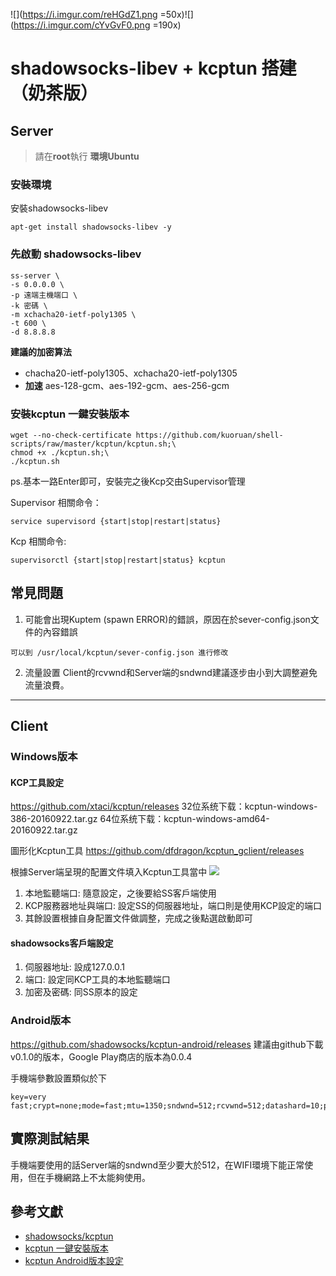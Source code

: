 ![](https://i.imgur.com/reHGdZ1.png =50x)![](https://i.imgur.com/cYvGvF0.png =190x)
# shadowsocks-libev + kcptun 搭建（奶茶版）


## Server
> 請在**root**執行
> **環境Ubuntu**

### 安裝環境
安裝shadowsocks-libev
```
apt-get install shadowsocks-libev -y
```

### 先啟動 shadowsocks-libev
```
ss-server \
-s 0.0.0.0 \
-p 遠端主機端口 \
-k 密碼 \
-m xchacha20-ietf-poly1305 \
-t 600 \
-d 8.8.8.8
```

**建議的加密算法**
* chacha20-ietf-poly1305、xchacha20-ietf-poly1305
* **加速** aes-128-gcm、aes-192-gcm、aes-256-gcm


### 安裝kcptun 一鍵安裝版本
```
wget --no-check-certificate https://github.com/kuoruan/shell-scripts/raw/master/kcptun/kcptun.sh;\
chmod +x ./kcptun.sh;\
./kcptun.sh
```
ps.基本一路Enter即可，安裝完之後Kcp交由Supervisor管理

Supervisor 相關命令：
```
service supervisord {start|stop|restart|status}
```
Kcp 相關命令:
```
supervisorctl {start|stop|restart|status} kcptun
```

## 常見問題
1. 可能會出現Kuptem (spawn ERROR)的錯誤，原因在於sever-config.json文件的內容錯誤

```
可以到 /usr/local/kcptun/sever-config.json 進行修改
```
2. 流量設置
 Client的rcvwnd和Server端的sndwnd建議逐步由小到大調整避免流量浪費。
 
---

## Client
### Windows版本

#### KCP工具設定
https://github.com/xtaci/kcptun/releases
32位系统下载：kcptun-windows-386-20160922.tar.gz
64位系统下载：kcptun-windows-amd64-20160922.tar.gz

圖形化Kcptun工具
https://github.com/dfdragon/kcptun_gclient/releases

根據Server端呈現的配置文件填入Kcptun工具當中
![](https://i.imgur.com/gXdfEzx.png)

1. 本地監聽端口: 隨意設定，之後要給SS客戶端使用
2. KCP服務器地址與端口: 設定SS的伺服器地址，端口則是使用KCP設定的端口
3. 其餘設置根據自身配置文件做調整，完成之後點選啟動即可

#### shadowsocks客戶端設定
1. 伺服器地址: 設成127.0.0.1
2. 端口: 設定同KCP工具的本地監聽端口
3. 加密及密碼: 同SS原本的設定

### Android版本
https://github.com/shadowsocks/kcptun-android/releases
建議由github下載v0.1.0的版本，Google Play商店的版本為0.0.4

手機端參數設置類似於下
```
key=very fast;crypt=none;mode=fast;mtu=1350;sndwnd=512;rcvwnd=512;datashard=10;parityshard=3;dscp=0;nocomp
```

## 實際測試結果
手機端要使用的話Server端的sndwnd至少要大於512，在WIFI環境下能正常使用，但在手機網路上不太能夠使用。

## 參考文獻
* [shadowsocks/kcptun](https://github.com/shadowsocks/kcptun)
* [kcptun 一鍵安裝版本](https://blog.kuoruan.com/110.html)
* [kcptun Android版本設定](https://blog.kuoruan.com/111.html)
